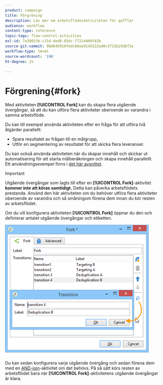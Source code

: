 ```yaml
---
product: campaign
title: Förgrening
description: Läs mer om arbetsflödesaktiviteten för gafflar
audience: workflow
content-type: reference
topic-tags: flow-control-activities
exl-id: 7a38653b-c15d-4ed8-85dc-f7214409f42b
source-git-commit: 98d646919fedc66ee9145522ad0c5f15b25dbf2e
workflow-type: tm+mt
source-wordcount: '196'
ht-degree: 1%

---
```


# Förgrening{#fork}

Med aktiviteten **[!UICONTROL Fork]** kan du skapa flera utgående övergångar, så att du kan utföra flera aktiviteter oberoende av varandra i samma arbetsflöde.

Du kan till exempel använda aktiviteten efter en fråga för att utföra två åtgärder parallellt:

* Spara resultatet av frågan till en målgrupp,
* Utför en segmentering av resultatet för att skicka flera leveranser.

Du kan också använda aktiviteten när du skapar innehåll och skickar ut automatisering för att starta målberäkningen och skapa innehåll parallellt. Ett användningsexempel finns i [det här avsnittet](../../delivery/using/automating-via-workflows.md#creating-the-delivery-and-its-content).

>[!IMPORTANT]
>
>Utgående övergångar som lagts till efter en **[!UICONTROL Fork]**-aktivitet **kommer inte att köras samtidigt.** Detta kan påverka arbetsflödets prestanda. Använd den här aktiviteten om du behöver utföra flera aktiviteter oberoende av varandra och så småningom förena dem innan du kör resten av arbetsflödet.

Om du vill konfigurera aktiviteten **[!UICONTROL Fork]** öppnar du den och definierar antalet utgående övergångar och etiketten.

![](assets/s_user_segmentation_fork.png)

Du kan sedan konfigurera varje utgående övergång och sedan förena dem med en [AND-join](../../workflow/using/and-join.md)-aktivitet om det behövs. På så sätt körs resten av arbetsflödet bara när **[!UICONTROL Fork]**-aktivitetens utgående övergångar är klara.
